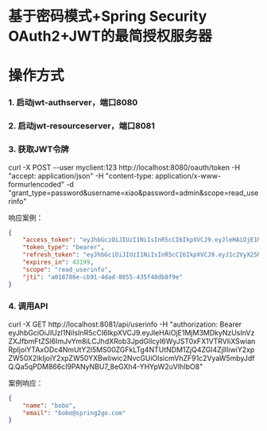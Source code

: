 基于密码模式+Spring Security OAuth2+JWT的最简授权服务器
======

# 操作方式

### 1. 启动jwt-authserver，端口8080

### 2. 启动jwt-resourceserver，端口8081

### 3. 获取JWT令牌

curl -X POST --user myclient:123 http://localhost:8080/oauth/token 
    -H "accept: application/json" 
    -H "content-type: application/x-www-formurlencoded" 
    -d "grant_type=password&username=xiao&password=admin&scope=read_userinfo"

响应案例：

```json
{
    "access_token": "eyJhbGciOiJIUzI1NiIsInR5cCI6IkpXVCJ9.eyJleHAiOjE1MjM3MDkyNzUsInVzZXJfbmFtZSI6ImJvYm8iLCJhdXRob3JpdGllcyI6WyJST0xFX1VTRVIiXSwianRpIjoiYTAxODc4NmUtY2I5MS00ZGFkLTg4NTUtNDM1ZjQ4ZGI4ZjllIiwiY2xpZW50X2lkIjoiY2xpZW50YXBwIiwic2NvcGUiOlsicmVhZF91c2VyaW5mbyJdfQ.Qa5qPDM866cI9PANyNBU7_8eGXh4-YHYpW2uVIhIbO8",
    "token_type": "bearer",
    "refresh_token": "eyJhbGciOiJIUzI1NiIsInR5cCI6IkpXVCJ9.eyJ1c2VyX25hbWUiOiJib2JvIiwic2NvcGUiOlsicmVhZF91c2VyaW5mbyJdLCJhdGkiOiJhMDE4Nzg2ZS1jYjkxLTRkYWQtODg1NS00MzVmNDhkYjhmOWUiLCJleHAiOjE1MjYyNTgwNzUsImF1dGhvcml0aWVzIjpbIlJPTEVfVVNFUiJdLCJqdGkiOiIxYmEwMTNmYy01YjdjLTRjNmUtYWFhMy01NTQxYTNkMjYwMWIiLCJjbGllbnRfaWQiOiJjbGllbnRhcHAifQ.UMsddrfevWv9K7EQFAei7JrBXTw7jTxsjt2vB-WeWMs",
    "expires_in": 43199,
    "scope": "read_userinfo",
    "jti": "a018786e-cb91-4dad-8855-435f48db8f9e"
}
```

### 4. 调用API

curl -X GET http://localhost:8081/api/userinfo 
    -H "authorization: Bearer eyJhbGciOiJIUzI1NiIsInR5cCI6IkpXVCJ9.eyJleHAiOjE1MjM3MDkyNzUsInVzZXJfbmFtZSI6ImJvYm8iLCJhdXRob3JpdGllcyI6WyJST0xFX1VTRVIiXSwianRpIjoiYTAxODc4NmUtY2I5MS00ZGFkLTg4NTUtNDM1ZjQ4ZGI4ZjllIiwiY2xpZW50X2lkIjoiY2xpZW50YXBwIiwic2NvcGUiOlsicmVhZF91c2VyaW5mbyJdfQ.Qa5qPDM866cI9PANyNBU7_8eGXh4-YHYpW2uVIhIbO8"

案例响应：

```json
{
    "name": "bobo",
    "email": "bobo@spring2go.com"
}
```